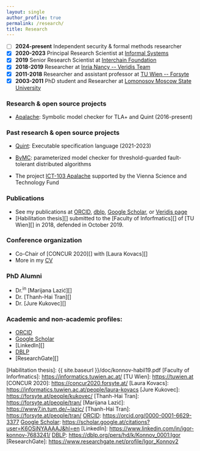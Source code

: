 ```yaml
---
layout: single
author_profile: true
permalink: /research/
title: Research
---
```


 - [ ] **2024-present** Independent security & formal methods researcher
 - [x] **2020-2023** Principal Research Scientist at [Informal Systems][]
 - [x] **2019** Senior Research Scientist at [Interchain Foundation][]
 - [x] **2018-2019** Researcher at [Inria Nancy -- Veridis Team][]
 - [x] **2011-2018** Researcher and assistant professor at [TU Wien -- Forsyte][]
 - [x] **2003-2011** PhD student and Researcher at [Lomonosov Moscow State University][]

### Research & open source projects

 - [Apalache][]:
   Symbolic model checker for TLA+ and Quint (2016-present)

### Past research & open source projects

 - [Quint][]: Executable specification language (2021-2023)

 - [ByMC][]: parameterized model checker for threshold-guarded
   fault-tolerant distributed algorithms

 - The project [ICT-103 Apalache][]
   supported by the Vienna Science and Technology Fund

### Publications

 * See my publications at [ORCID][], [dblp][], [Google Scholar][],
   or [Veridis page][] 
 * [Habilitation thesis][] submitted to
    the [Faculty of Inforfmatics][] of [TU Wien][] in 2018,
    defended in October 2019.

### Conference organization

 - Co-Chair of [CONCUR 2020][] with [Laura Kovacs][]
 - More in my [CV][]

### PhD Alumni

 * Dr.<sup>in</sup> [Marijana Lazić][]
 * Dr. [Thanh-Hai Tran][]
 * Dr. [Jure Kukovec][]

### Academic and non-academic profiles:

 * [ORCID][]
 * [Google Scholar][]
 * [LinkedIn][]
 * [DBLP][]
 * [ResearchGate][]

[TLA+]: https://lamport.azurewebsites.net/tla/tla.html
[Quint]: https://github.com/informalsystems/quint
[Informal Systems]: https://informal.systems
[Inria Nancy -- Veridis Team]: https://team.inria.fr/veridis/konnov/
[Interchain Foundation]: https://interchain.io/
[TU Wien -- Forsyte]: https://forsyte.at/people/konnov/
[Lomonosov Moscow State University]: https://www.msu.ru/en/index.html
[Apalache]: https://github.com/informalsystems/apalache
[ByMC]: https://github.com/konnov/bymc
[ICT-103 Apalache]: https://www.wwtf.at/funding/programmes/ict/ICT15-103/index.php?lang=EN
[CV]: ./doc/konnov-cv.pdf
[ORCID]: https://orcid.org/0000-0001-6629-3377
[dblp]: https://dblp.org/pers/hd/k/Konnov_0001:Igor
[Google Scholar]: https://scholar.google.at/citations?user=K6OSiNYAAAAJ&hl=en
[Veridis page]: https://team.inria.fr/veridis/konnov/papers/
[Habilitation thesis]: {{ site.baseurl }}/doc/konnov-habil19.pdf
[Faculty of Inforfmatics]: https://informatics.tuwien.ac.at/
[TU Wien]: https://tuwien.at
[CONCUR 2020]: https://concur2020.forsyte.at/
[Laura Kovacs]: https://informatics.tuwien.ac.at/people/laura-kovacs
[Jure Kukovec]: https://forsyte.at/people/kukovec/
[Thanh-Hai Tran]: https://forsyte.at/people/tran/
[Marijana Lazić]: https://www7.in.tum.de/~lazic/
[Thanh-Hai Tran]: https://forsyte.at/people/tran/
[ORCID]: https://orcid.org/0000-0001-6629-3377
[Google Scholar]: https://scholar.google.at/citations?user=K6OSiNYAAAAJ&hl=en
[LinkedIn]: https://www.linkedin.com/in/igor-konnov-7683241/
[DBLP]: https://dblp.org/pers/hd/k/Konnov_0001:Igor
[ResearchGate]: https://www.researchgate.net/profile/Igor_Konnov2
